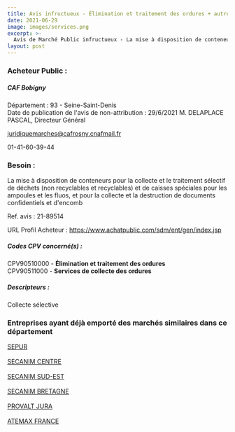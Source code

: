 ```yaml
---
title: Avis infructueux - Élimination et traitement des ordures + autres services
date: 2021-06-29
image: images/services.png
excerpt: >-
  Avis de Marché Public infructueux - La mise à disposition de conteneurs pour la collecte et le traitement sélectif de déchets (non recyclables et recyclables) et de caisses spéciales pour les ampoules et les fluos, et pour la collect..
layout: post
---
```


### Acheteur Public :
##### CAF Bobigny
Département : 93 - Seine-Saint-Denis<br/>
Date de publication de l'avis de non-attribution : 29/6/2021
M. DELAPLACE PASCAL, Directeur Général



juridiquemarches@cafrosny.cnafmail.fr

01-41-60-39-44
### Besoin :

La mise à disposition de conteneurs pour la collecte et le traitement sélectif de déchets (non recyclables et recyclables) et de caisses spéciales pour les ampoules et les fluos, et pour la collecte et la destruction de documents confidentiels et d'encomb

Ref. avis : 21-89514

URL Profil Acheteur : https://www.achatpublic.com/sdm/ent/gen/index.jsp

##### Codes CPV concerné(s) :
CPV90510000 - **Élimination et traitement des ordures** <br/>
CPV90511000 - **Services de collecte des ordures** <br/>

##### Descripteurs :
Collecte sélective <br/>

### Entreprises ayant déjà emporté des marchés similaires dans ce département
<a href="/entreprise-550/siren-350050589">SEPUR</a><br/><br/>
<a href="/entreprise-556/siren-403264161">SECANIM CENTRE</a><br/><br/>
<a href="/entreprise-556/siren-403264641">SECANIM SUD-EST</a><br/><br/>
<a href="/entreprise-556/siren-403264757">SECANIM BRETAGNE</a><br/><br/>
<a href="/entreprise-562/siren-449427145">PROVALT JURA</a><br/><br/>
<a href="/entreprise-567/siren-501604755">ATEMAX FRANCE</a><br/><br/>
